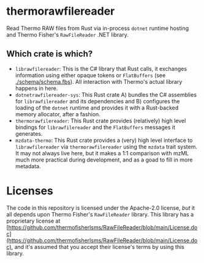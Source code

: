 # thermorawfilereader

Read Thermo RAW files from Rust via in-process `dotnet` runtime hosting and Thermo Fisher's `RawFileReader` .NET library.

## Which crate is which?

- `librawfilereader`: This is the C# library that Rust calls, it exchanges information using either opaque tokens or `FlatBuffers` (see [./schema/schema.fbs](schema/schema.fbs)). All interaction with Thermo's actual library happens in here.
- `dotnetrawfilereader-sys`: This Rust crate A) bundles the C# assemblies for `librawfilereader` and its dependencies and B) configures the loading of the `dotnet` runtime and provides it with a Rust-backed memory allocator, after a fashion.
- `thermorawfilereader`: This Rust crate provides (relatively) high level bindings for `librawfilereader` and the `FlatBuffers` messages it generates.
- `mzdata-thermo`: This Rust crate provides a (very) high level interface to `librawfilereader` via `thermorawfilereader` using the `mzdata` trait system. It may not always live here, but it makes a 1:1 comparison with mzML much more practical during development, and as a goad to fill in more metadata.


# Licenses

The code in this repository is licensed under the Apache-2.0 license, *but* it all depends upon Thermo Fisher's `RawFileReader` library. This library has a proprietary license at [https://github.com/thermofisherlsms/RawFileReader/blob/main/License.doc](https://github.com/thermofisherlsms/RawFileReader/blob/main/License.doc), and it's assumed that you accept their license's terms by using this library.